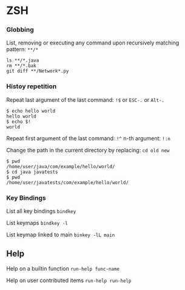 ZSH
===

### Globbing

List, removing or executing any command upon recursively matching pattern: `**/*`

```
ls **/*.java
rm **/*.bak
git diff **/Network*.py
```

### Histoy repetition

Repeat last argument of the last command: `!$` or `ESC-.` or `Alt-.`

```
$ echo hello world
hello world
$ echo $!
world
```

Repeat first argument of the last command: `!^`
n-th argument: `!:n`


Change the path in the current directory by replacing: `cd old new`

```
$ pwd
/home/user/java/com/example/hello/world/
$ cd java javatests
$ pwd
/home/user/javatests/com/example/hello/world/
```

### Key Bindings

List all key bindings `bindkey`

List keymaps `bindkey -l`

List keymap linked to main `binkey -lL main`

## Help

Help on a builtin function `run-help func-name`

Help on user contributed items `run-help run-help`

